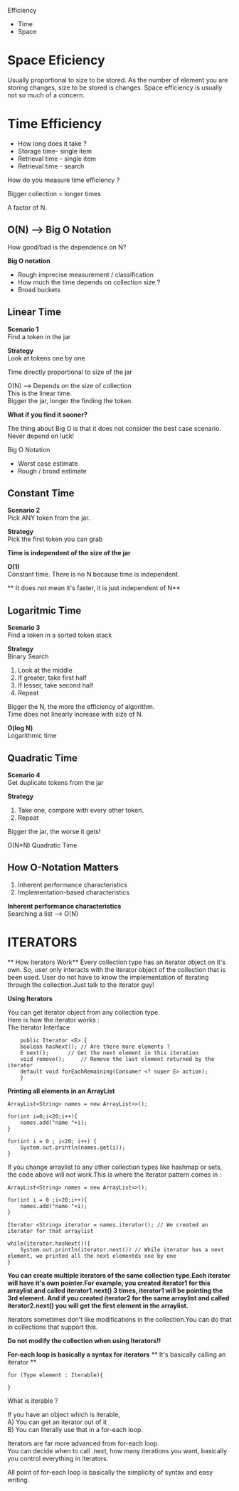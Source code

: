 Efficiency
- Time
- Space

# Space Eficiency

Usually proportional to size to be stored.
As the number of element you are storing changes, size to be stored is changes.
Space efficiency is usually not so much of a concern.

# Time Efficiency
- How long does it take ?
- Storage time- single item
- Retrieval time - single item
- Retrieval time - search

How do you measure time efficiency ?  

Bigger collection = longer times  

A factor of N.  

## O(N) --> Big O Notation  

How good/bad is the dependence on N?  

**Big O notation**  
- Rough imprecise measurement / classification  
- How much the time depends on collection size ?  
- Broad buckets  

## Linear Time

**Scenario 1**  
Find a token in the jar  

**Strategy**  
Look at tokens one by one  

Time directly proportional to size of the jar  

O(N) --> Depends on the size of collection  
This is the linear time.  
Bigger the jar, longer the finding the token.  

**What if you find it sooner?**  

The thing about Big O is that it does not consider the best case scenario.  
Never depend on luck!  

Big O Notation  
- Worst case estimate  
- Rough / broad estimate  


## Constant Time  

**Scenario 2**  
Pick ANY token from the jar.  

**Strategy**  
Pick the first token you can grab  

**Time is independent of the size of the jar**  

**O(1)**  
Constant time. There is no N because time is independent.  

** It does not mean it's faster, it is just independent of N**  

## Logaritmic Time  

**Scenario 3**  
Find a token in a sorted token stack  

**Strategy**  
Binary Search  

1. Look at the middle  
2. If greater, take first half  
3. If lesser, take second half  
4. Repeat  

Bigger the N, the more the efficiency of algorithm.  
Time does not linearly increase with size of N.  

**O(log N)**  
Logarithmic time  


## Quadratic Time  

**Scenario 4**  
Get duplicate tokens from the jar  

**Strategy**  
1. Take one, compare with every other token.  
2. Repeat  

Bigger the jar, the worse it gets!  

O(N*N)
Quadratic Time  

## How O-Notation Matters  
1. Inherent performance characteristics  
2. Implementation-based characteristics  

**Inherent performance characteristics**  
Searching a list --> O(N)


# ITERATORS  

** How Iterators Work** 
Every collection type has an iterator object on it's own. So, user only interacts
with the iterator object of the collection that is been used. User do not have to
know the implementation of iterating through the collection.Just talk to the
iterator guy!  

**Using Iterators**  

You can get iterator object from any collection type.  
Here is how the iterator works :  
The Iterator Interface  
```
    public Iterator <E> {
	boolean hasNext(); // Are there more elements ? 
	E next(); 	   // Get the next element in this iteration  
	void remove();     // Remove the last element returned by the iterator  
	default void forEachRemaining(Consumer <? super E> action);
    }
```  

**Printing all elements in an ArrayList**  

```
ArrayList<String> names = new ArrayList<>();

for(int i=0;i<20;i++){
    names.add("name "+i);
}

for(int i = 0 ; i<20; i++) {
    System.out.println(names.get(i));
}
```
If you change arraylist to any other collection types like hashmap or sets, the code
above will not work.This is where the Iterator pattern comes in : 

```
ArrayList<String> names = new ArrayList<>();

for(int i = 0 ;i<20;i++){
    names.add("name "+i);
}

Iterator <String> iterator = names.iterator(); // We created an iterator for that arraylist  

while(iterator.hasNext()){
    System.out.println(iterator.next()) // While iterator has a next element, we printed all the next elementds one by one  
}
```  

**You can create multiple iterators of the same collection type.Each iterator
will have it's own pointer.For example, you created iterator1 for this arraylist
and called iterator1.next() 3 times, iterator1 will be pointing the 3rd element.
And if you created iterator2 for the same arraylist and called iterator2.next()
you will get the first element in the arraylist.**  

Iterators sometimes don't like modifications in the collection.You can do that
in collections that support this.

**Do not modify the collection when using Iterators!!**  

**For-each loop is basically a syntax for iterators**
** It's basically calling an iterator **  

```
for (Type element : Iterable){

}
```
What is iterable ?  

If you have an object which is iterable,  
A) You can get an iterator out of it  
B) You can literally use that in a for-each loop.  

Iterators are far more advanced from for-each loop.  
You can decide when to call .next, how many iterations you want, basically  
you control everything in iterators.  

All point of for-each loop is basically the simplicity of syntax and easy writing.











